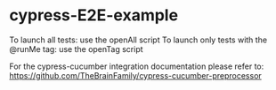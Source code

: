 # cypress-E2E-example

To launch all tests: use the openAll script
To launch only tests with the @runMe tag: use the openTag script

For the cypress-cucumber integration documentation please refer to: https://github.com/TheBrainFamily/cypress-cucumber-preprocessor
